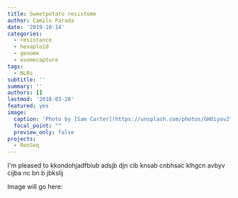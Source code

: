 ```yaml
---
title: Sweetpotato resistome
author: Camilo Parada
date: '2019-10-14'
categories:
  - resistance
  - hexaploid
  - genome
  - exomecapture
tags:
  - NLRs
subtitle: ''
summary: ''
authors: []
lastmod: '2018-03-28'
featured: yes
image:
  caption: 'Photo by [Sam Carter](https://unsplash.com/photos/GHOiyov2TSQ)'
  focal_point: ""
  preview_only: false
projects: 
  - RenSeq
---
```


I'm pleased to kkondohjadfbiub adsjb djn cib knsab cnbhsac klhgcn avbyv cijba nc bn b jbkslij

Image will go here:


